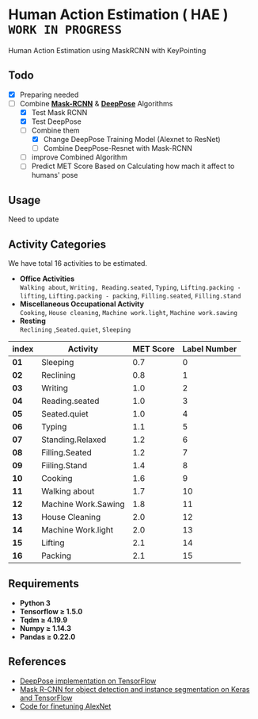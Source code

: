 # Human Action Estimation ( HAE ) `WORK IN PROGRESS`
Human Action Estimation using MaskRCNN with KeyPointing

## Todo
- [X] Preparing needed
- [ ] Combine **[Mask-RCNN](https://github.com/matterport/Mask_RCNN)** & **[DeepPose](https://github.com/ys7yoo/deeppose)** Algorithms
  - [X] Test Mask RCNN   
  - [X] Test DeepPose      
  - [ ] Combine them
    - [X] Change DeepPose Training Model (Alexnet to ResNet) 
    - [ ] Combine DeepPose-Resnet with Mask-RCNN
  - [ ] improve Combined Algorithm
  - [ ] Predict MET Score Based on Calculating how mach it affect to humans' pose
## Usage
Need to update

## Activity Categories
We have total 16 activities to be estimated.

* **Office Activities<br/>**
  `Walking about`, `Writing, Reading.seated`, `Typing`, `Lifting.packing - lifting`, `Lifting.packing - packing`, `Filling.seated`, `Filling.stand`<br />
* **Miscellaneous Occupational Activity<br />**
`Cooking`, `House cleaning`, `Machine work.light`, `Machine work.sawing`<br />
* **Resting<br />**
`Reclining` ,`Seated.quiet`, `Sleeping`<br />

 index | Activity | MET Score | Label Number
 ------|----------|-----------|-------------
 **01** | Sleeping | 0.7 | 0
 **02** |Reclining | 0.8 | 1
 **03** |Writing | 1.0 | 2
 **04** |Reading.seated | 1.0 | 3
 **05** |Seated.quiet | 1.0 | 4
 **06** |Typing | 1.1 | 5
 **07** |Standing.Relaxed | 1.2 | 6
 **08** |Filling.Seated | 1.2 | 7
 **09** |Fiiling.Stand | 1.4 | 8
 **10** |Cooking | 1.6 | 9
 **11** |Walking about | 1.7 | 10
 **12** |Machine Work.Sawing | 1.8 | 11
 **13** |House Cleaning | 2.0 | 12
 **14** |Machine Work.light | 2.0 | 13
 **15** |Lifting | 2.1 | 14
 **16** |Packing | 2.1 | 15

## Requirements
- **Python 3**
- **Tensorflow ≥ 1.5.0**
- **Tqdm ≥ 4.19.9**
- **Numpy ≥ 1.14.3**
- **Pandas ≥ 0.22.0**

## References
- [DeepPose implementation on TensorFlow](https://github.com/asanakoy/deeppose_tf)
- [Mask R-CNN for object detection and instance segmentation on Keras and TensorFlow](https://github.com/matterport/Mask_RCNN)
- [Code for finetuning AlexNet](https://github.com/kratzert/finetune_alexnet_with_tensorflow)

